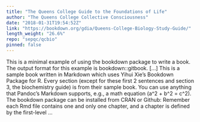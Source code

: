 ```yaml
---
title: "The Queens College Guide to the Foundations of Life"
author: "The Queens College Collective Consciousness"
date: "2018-01-31T19:54:52Z"
link: "https://bookdown.org/gdia/Queens-College-Biology-Study-Guide/"
length_weight: "26.6%"
repo: "sepqc/qcbio"
pinned: false
---
```


This is a minimal example of using the bookdown package to write a book. The output format for this example is bookdown::gitbook. [...] This is a sample book written in Markdown which uses Yihui Xie’s Bookdown Package for R. Every section (except for these first 2 sentences and section 3, the biochemistry guide) is from their sample book. You can use anything that Pandoc’s Markdown supports, e.g., a math equation \(a^2 + b^2 = c^2\). The bookdown package can be installed from CRAN or Github: Remember each Rmd file contains one and only one chapter, and a chapter is defined by the first-level ...
